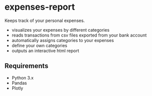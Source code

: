 # expenses-report
Keeps track of your personal expenses.
* visualizes your expenses by different categories
* reads transactions from csv files exported from your bank account
* automatically assigns categories to your expenses
* define your own categories
* outputs an interactive html report

## Requirements
* Python 3.x
* Pandas
* Plotly
